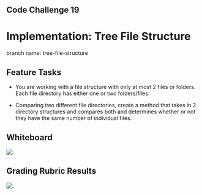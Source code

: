 ## Code Challenge 19

# Implementation: Tree File Structure

branch name: tree-file-structure

## Feature Tasks

* You are working with a file structure with only at most 2 files or folders. Each file directory has either one or two folders/files.

* Comparing two different file directories, create a method that takes in 2 directory structures and compares both and determines whether or not they have the same number of individual files.

## Whiteboard

![.](https://i.imgur.com/viAidLN.png)

## Grading Rubric Results

![.](https://i.imgur.com/Ua5sTn2.png)